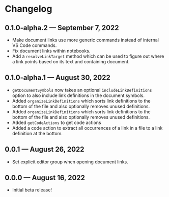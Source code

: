 # Changelog

## 0.1.0-alpha.2 — September 7, 2022
- Make document links use more generic commands instead of internal VS Code commands.
- Fix document links within notebooks.
- Add a `resolveLinkTarget` method which can be used to figure out where a link points based on its text and containing document.

## 0.1.0-alpha.1 — August 30, 2022
- `getDocumentSymbols` now takes an optional `includeLinkDefinitions` option to also include link definitions in the document symbols.
- Added `organizeLinkDefinitions` which sorts link definitions to the bottom of the file and also optionally removes unused definitions.
- Added `organizeLinkDefinitions` which sorts link definitions to the bottom of the file and also optionally removes unused definitions.
- Added `getCodeActions` to get code actions
- Added a code action to extract all occurrences of a link in a file to a link definition at the bottom.

## 0.0.1 — August 26, 2022
- Set explicit editor group when opening document links.

## 0.0.0 — August 16, 2022
- Initial beta release!
